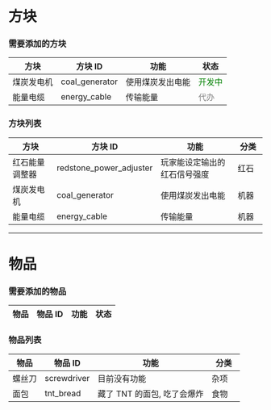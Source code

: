# 方块

### 需要添加的方块

| 方块    | 方块 ID          | 功能       | 状态                                     |
|-------|----------------|----------|----------------------------------------|
| 煤炭发电机 | coal_generator | 使用煤炭发出电能 | <font style="color: green;">开发中</font> |
| 能量电缆  | energy_cable   | 传输能量     | <font style="color: grey;">代办</font>   |

### 方块列表

| 方块      | 方块 ID                   | 功能             | 分类  |
|---------|-------------------------|----------------|-----|
| 红石能量调整器 | redstone_power_adjuster | 玩家能设定输出的红石信号强度 | 红石　 |
| 煤炭发电机   | coal_generator          | 使用煤炭发出电能       | 机器  |
| 能量电缆    | energy_cable            | 传输能量           | 机器  |

---

# 物品

### 需要添加的物品

| 物品  | 物品 ID  | 功能       | 状态  |
|-----|--------|----------|-----|

### 物品列表

| 物品  | 物品 ID       | 功能                | 分类  |
|-----|-------------|-------------------|-----|
| 螺丝刀 | screwdriver | 目前没有功能            | 杂项　 |
| 面包  | tnt_bread   | 藏了 TNT 的面包, 吃了会爆炸 | 食物  |
